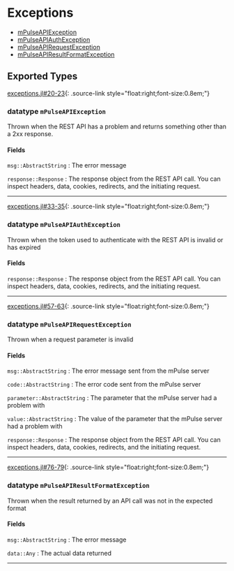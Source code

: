 # Exceptions


* [mPulseAPIException](exceptions.md#datatype-mpulseapiexception)
* [mPulseAPIAuthException](exceptions.md#datatype-mpulseapiauthexception)
* [mPulseAPIRequestException](exceptions.md#datatype-mpulseapirequestexception)
* [mPulseAPIResultFormatException](exceptions.md#datatype-mpulseapiresultformatexception)
## Exported Types
[exceptions.jl#20-23](https://github.com/SOASTA/mPulseAPI.jl/tree/master/src/exceptions.jl#L20-L23){: .source-link style="float:right;font-size:0.8em;"}
### datatype `mPulseAPIException`

Thrown when the REST API has a problem and returns something other than a 2xx response.

#### Fields
`msg::AbstractString`
:    The error message

`response::Response`
:    The response object from the REST API call.  You can inspect headers, data, cookies, redirects, and the initiating request.


---

[exceptions.jl#33-35](https://github.com/SOASTA/mPulseAPI.jl/tree/master/src/exceptions.jl#L33-L35){: .source-link style="float:right;font-size:0.8em;"}
### datatype `mPulseAPIAuthException`

Thrown when the token used to authenticate with the REST API is invalid or has expired

#### Fields
`response::Response`
:    The response object from the REST API call.  You can inspect headers, data, cookies, redirects, and the initiating request.


---

[exceptions.jl#57-63](https://github.com/SOASTA/mPulseAPI.jl/tree/master/src/exceptions.jl#L57-L63){: .source-link style="float:right;font-size:0.8em;"}
### datatype `mPulseAPIRequestException`

Thrown when a request parameter is invalid

#### Fields
`msg::AbstractString`
:    The error message sent from the mPulse server

`code::AbstractString`
:    The error code sent from the mPulse server

`parameter::AbstractString`
:    The parameter that the mPulse server had a problem with

`value::AbstractString`
:    The value of the parameter that the mPulse server had a problem with

`response::Response`
:    The response object from the REST API call.  You can inspect headers, data, cookies, redirects, and the initiating request.


---

[exceptions.jl#76-79](https://github.com/SOASTA/mPulseAPI.jl/tree/master/src/exceptions.jl#L76-L79){: .source-link style="float:right;font-size:0.8em;"}
### datatype `mPulseAPIResultFormatException`

Thrown when the result returned by an API call was not in the expected format

#### Fields
`msg::AbstractString`
:    The error message

`data::Any`
:    The actual data returned


---

